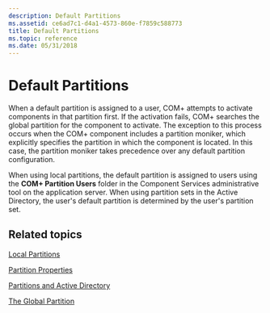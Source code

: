 ```yaml
---
description: Default Partitions
ms.assetid: ce6ad7c1-d4a1-4573-860e-f7859c588773
title: Default Partitions
ms.topic: reference
ms.date: 05/31/2018
---
```


# Default Partitions

When a default partition is assigned to a user, COM+ attempts to activate components in that partition first. If the activation fails, COM+ searches the global partition for the component to activate. The exception to this process occurs when the COM+ component includes a partition moniker, which explicitly specifies the partition in which the component is located. In this case, the partition moniker takes precedence over any default partition configuration.

When using local partitions, the default partition is assigned to users using the **COM+ Partition Users** folder in the Component Services administrative tool on the application server. When using partition sets in the Active Directory, the user's default partition is determined by the user's partition set.

## Related topics

<dl> <dt>

[Local Partitions](local-partitions.md)
</dt> <dt>

[Partition Properties](partition-properties.md)
</dt> <dt>

[Partitions and Active Directory](partitions-and-active-directory.md)
</dt> <dt>

[The Global Partition](the-global-partition.md)
</dt> </dl>

 

 



